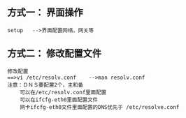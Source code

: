 ## 方式一： 界面操作
    setup   -->界面配置网络，网关等
## 方式二： 修改配置文件
    修改配置
    ==>vi /etc/resolv.conf    -->man resolv.conf
    注意：ＤＮＳ要配置2个，主和备 
        可以在/etc/resolv.conf里面配置
        可以在ifcfg-eth0里面配置文件
        网卡ifcfg-eth0文件里面配置的DNS优先于 /etc/resolve.conf
